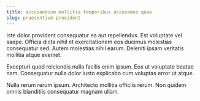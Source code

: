 ```yaml
---
title: accusantium mollitia temporibus accusamus quae
slug: praesentium provident
---
```


Iste dolor provident consequatur ea aut repellendus. Est voluptate vel saepe. Officia dicta nihil et exercitationem eos ducimus molestias consequatur sed. Autem molestias nihil earum. Deleniti ipsam veritatis mollitia atque eveniet.

Excepturi quod reiciendis nulla facilis enim ipsum. Eos ut voluptate beatae nam. Consequatur nulla dolor iusto explicabo cum voluptas error ut atque.

Nulla rerum rerum ipsum. Architecto mollitia officiis rerum. Non quidem omnis blanditiis consequatur magnam ullam.
